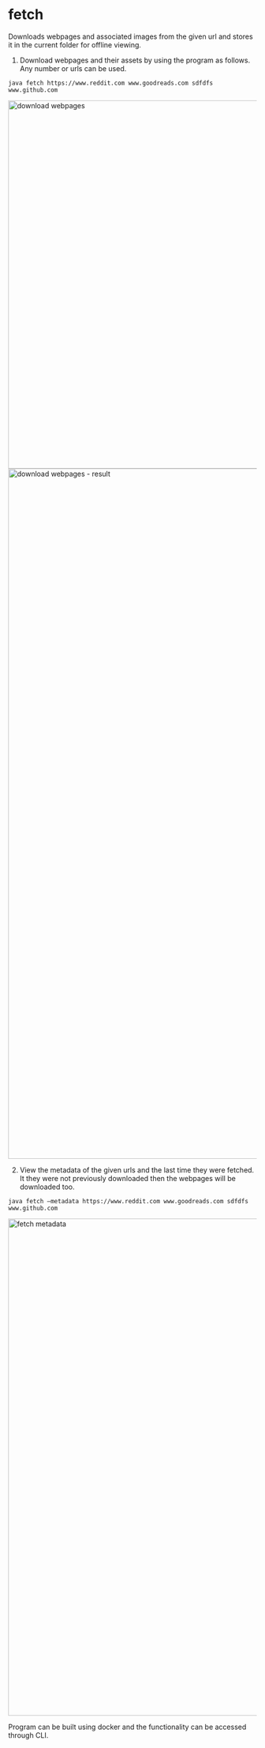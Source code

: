 # fetch
Downloads webpages and associated images from the given url and stores it in the current folder for offline viewing.

1. Download webpages and their assets by using the program as follows. Any number or urls can be used.

`java fetch https://www.reddit.com www.goodreads.com sdfdfs www.github.com`

<img width="745" alt="download webpages" src="https://user-images.githubusercontent.com/18500746/164554008-a90c5578-67f2-4e6e-85a8-b5458c4c5222.png">

<img width="1397" alt="download webpages - result" src="https://user-images.githubusercontent.com/18500746/164554025-7fdd0b76-a69e-4d39-8ed9-6cc2799f8437.png">


2. View the metadata of the given urls and the last time they were fetched. It they were not previously downloaded then the webpages will be downloaded too.

`java fetch —metadata https://www.reddit.com www.goodreads.com sdfdfs www.github.com`

<img width="1006" alt="fetch metadata" src="https://user-images.githubusercontent.com/18500746/164554055-5cb5f5f6-092d-4dfa-9b67-532445ade737.png">


Program can be built using docker and the functionality can be accessed through CLI.
